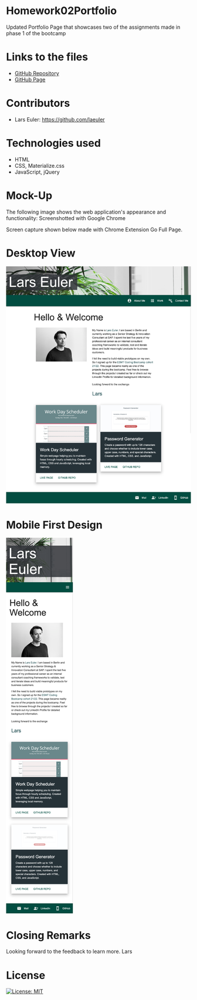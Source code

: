 # Homework02Portfolio

Updated Portfolio Page that showcases two of the assignments made in phase 1 of the bootcamp

# Links to the files

- [GitHub Repository](https://github.com/laeuler/Homework02Portfolio)
- [GitHub Page](https://laeuler.github.io/Homework02Portfolio/)

# Contributors

- Lars Euler: https://github.com/laeuler

# Technologies used

- HTML
- CSS, Materialize.css
- JavaScript, jQuery

# Mock-Up

The following image shows the web application's appearance and functionality:
Screenshotted with Google Chrome

Screen capture shown below made with Chrome Extension Go Full Page.

# Desktop View

![Desktop View](./assets/screencapture/DesktopView.png)

# Mobile First Design

![Mobile View View](./assets/screencapture/MobileView.png)

# Closing Remarks

Looking forward to the feedback to learn more.
Lars

# License

[![License: MIT](https://img.shields.io/badge/License-MIT-yellow.svg)](https://opensource.org/licenses/MIT)
